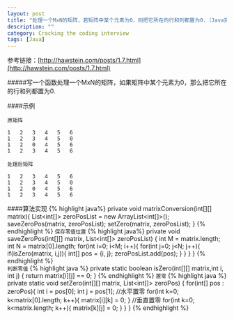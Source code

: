 ```yaml
---
layout: post
title: "处理一个MxN的矩阵，若矩阵中某个元素为0，则把它所在的行和列都置为0.（Java实现）"
description: ""
category: Cracking the coding interview
tags: [Java]
---
```



参考链接：[http://hawstein.com/posts/1.7.html](http://hawstein.com/posts/1.7.html)

#####写一个函数处理一个MxN的矩阵，如果矩阵中某个元素为0，那么把它所在的行和列都置为0.

####示例
    
`原矩阵`
    
    1   2   3   4   5   6
    1   2   3   4   5   0
    1   2   0   4   5   6
    1   2   3   4   5   6

`处理后矩阵`
    
    1   2   3   4   5   6
    1   2   3   4   5   0
    1   2   0   4   5   6
    1   2   3   4   5   6

####算法实现
{% highlight java%}
private void matrixConversion(int[][] matrix){
    List<int[]> zeroPosList = new ArrayList<int[]>();
    saveZeroPos(matrix, zeroPosList);
    setZero(matrix, zeroPosList);
}
{% endhighlight %}
`保存零值位置`
{% highlight java%}
private void saveZeroPos(int[][] matrix, List<int[]> zeroPosList) {
    int M = matrix.length;
    int N = matrix[0].length;
    for(int i=0; i<M; i++){
        for(int j=0; j<N; j++){
            if(isZero(matrix, i,j)){
                int[] pos = {i, j};
                zeroPosList.add(pos);
            }
        }
    }
}
{% endhighlight %}    
`判断零值`
{% highlight java %}
private static boolean isZero(int[][] matrix,int i, int j) {
    return matrix[i][j] == 0;
}
{% endhighlight %}
`置零`
{% highlight java %}
private static void setZero(int[][] matrix, List<int[]> zeroPos) {
    for(int[] pos : zeroPos){
        int i = pos[0];
        int j = pos[1];
        //水平置零
        for(int k=0; k<matrix[0].length; k++){
            matrix[i][k] = 0;
        }
        //垂直置零
        for(int k=0; k<matrix.length; k++){
            matrix[k][j] = 0;
        }
    }
}
{% endhighlight %}